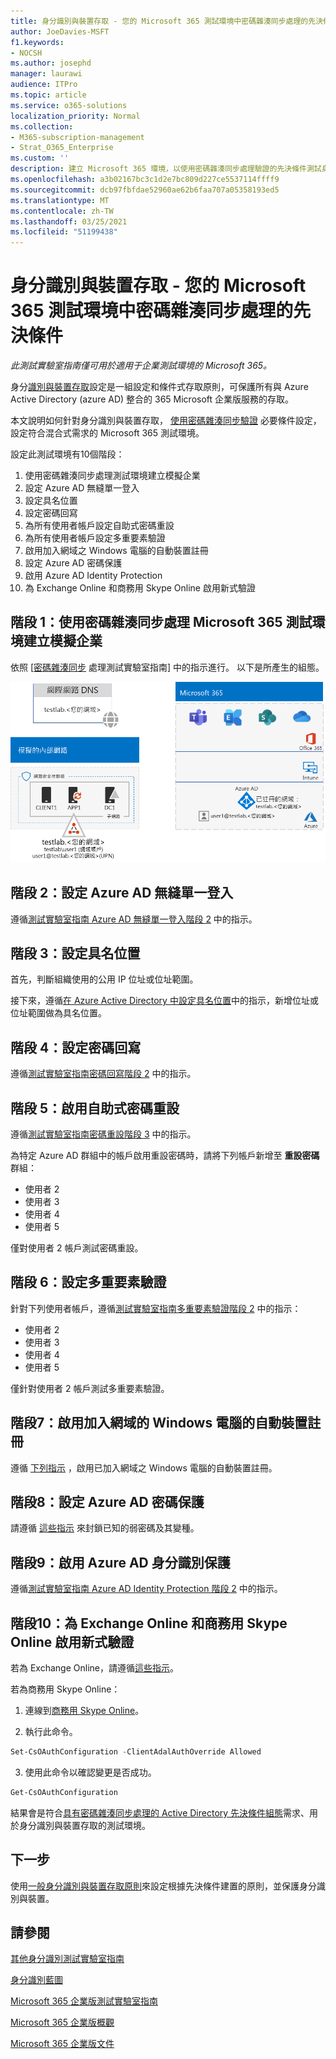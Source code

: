 ```yaml
---
title: 身分識別與裝置存取 - 您的 Microsoft 365 測試環境中密碼雜湊同步處理的先決條件
author: JoeDavies-MSFT
f1.keywords:
- NOCSH
ms.author: josephd
manager: laurawi
audience: ITPro
ms.topic: article
ms.service: o365-solutions
localization_priority: Normal
ms.collection:
- M365-subscription-management
- Strat_O365_Enterprise
ms.custom: ''
description: 建立 Microsoft 365 環境，以使用密碼雜湊同步處理驗證的先決條件測試身分識別與裝置存取。
ms.openlocfilehash: a3b02167bc3c1d2e7bc809d227ce5537114ffff9
ms.sourcegitcommit: dcb97fbfdae52960ae62b6faa707a05358193ed5
ms.translationtype: MT
ms.contentlocale: zh-TW
ms.lasthandoff: 03/25/2021
ms.locfileid: "51199438"
---
```

# <a name="identity-and-device-access-prerequisites-for-password-hash-synchronization-in-your-microsoft-365-test-environment"></a>身分識別與裝置存取 - 您的 Microsoft 365 測試環境中密碼雜湊同步處理的先決條件

*此測試實驗室指南僅可用於適用于企業測試環境的 Microsoft 365。*

身分[識別與裝置存取](../security/office-365-security/microsoft-365-policies-configurations.md)設定是一組設定和條件式存取原則，可保護所有與 Azure Active Directory (azure AD) 整合的 365 Microsoft 企業版服務的存取。

本文說明如何針對身分識別與裝置存取， [使用密碼雜湊同步驗證](../security/office-365-security/identity-access-prerequisites.md#prerequisites) 必要條件設定，設定符合混合式需求的 Microsoft 365 測試環境。

設定此測試環境有10個階段：

1. 使用密碼雜湊同步處理測試環境建立模擬企業
2. 設定 Azure AD 無縫單一登入
3. 設定具名位置
4. 設定密碼回寫
5. 為所有使用者帳戶設定自助式密碼重設
6. 為所有使用者帳戶設定多重要素驗證
7. 啟用加入網域之 Windows 電腦的自動裝置註冊
8. 設定 Azure AD 密碼保護 
9. 啟用 Azure AD Identity Protection
10. 為 Exchange Online 和商務用 Skype Online 啟用新式驗證

## <a name="phase-1-build-out-your-simulated-enterprise-with-password-hash-sync-microsoft-365-test-environment"></a>階段 1：使用密碼雜湊同步處理 Microsoft 365 測試環境建立模擬企業

依照 [[密碼雜湊同步](password-hash-sync-m365-ent-test-environment.md) 處理測試實驗室指南] 中的指示進行。
以下是所產生的組態。

![使用密碼雜湊同步處理測試環境的模擬企業](../media/password-hash-sync-m365-ent-test-environment/Phase3.png)
 
## <a name="phase-2-configure-azure-ad-seamless-single-sign-on"></a>階段 2：設定 Azure AD 無縫單一登入

遵循[測試實驗室指南 Azure AD 無縫單一登入階段 2](single-sign-on-m365-ent-test-environment.md#phase-2-configure-azure-ad-connect-on-app1-for-azure-ad-seamless-sso) 中的指示。

## <a name="phase-3-configure-named-locations"></a>階段 3：設定具名位置

首先，判斷組織使用的公用 IP 位址或位址範圍。

接下來，遵循[在 Azure Active Directory 中設定具名位置](/azure/active-directory/reports-monitoring/quickstart-configure-named-locations)中的指示，新增位址或位址範圍做為具名位置。 

## <a name="phase-4-configure-password-writeback"></a>階段 4：設定密碼回寫

遵循[測試實驗室指南密碼回寫階段 2](password-writeback-m365-ent-test-environment.md#phase-2-enable-password-writeback-for-the-testlab-ad-ds-domain) 中的指示。

## <a name="phase-5-configure-self-service-password-reset"></a>階段 5：啟用自助式密碼重設

遵循[測試實驗室指南密碼重設階段 3](password-reset-m365-ent-test-environment.md#phase-3-configure-and-test-password-reset) 中的指示。 

為特定 Azure AD 群組中的帳戶啟用重設密碼時，請將下列帳戶新增至 **重設密碼** 群組：

- 使用者 2
- 使用者 3
- 使用者 4
- 使用者 5

僅對使用者 2 帳戶測試密碼重設。

## <a name="phase-6-configure-multi-factor-authentication"></a>階段 6：設定多重要素驗證

針對下列使用者帳戶，遵循[測試實驗室指南多重要素驗證階段 2](multi-factor-authentication-microsoft-365-test-environment.md#phase-2-enable-and-test-multi-factor-authentication-for-the-user-2-account) 中的指示：

- 使用者 2
- 使用者 3
- 使用者 4
- 使用者 5

僅針對使用者 2 帳戶測試多重要素驗證。

## <a name="phase-7-enable-automatic-device-registration-of-domain-joined-windows-computers"></a>階段7：啟用加入網域的 Windows 電腦的自動裝置註冊 

遵循 [下列指示](/azure/active-directory/devices/hybrid-azuread-join-plan) ，啟用已加入網域之 Windows 電腦的自動裝置註冊。

## <a name="phase-8-configure-azure-ad-password-protection"></a>階段8：設定 Azure AD 密碼保護 

請遵循 [這些指示](/azure/active-directory/authentication/concept-password-ban-bad) 來封鎖已知的弱密碼及其變種。

## <a name="phase-9-enable-azure-ad-identity-protection"></a>階段9：啟用 Azure AD 身分識別保護

遵循[測試實驗室指南 Azure AD Identity Protection 階段 2](azure-ad-identity-protection-microsoft-365-test-environment.md#phase-2-use-azure-ad-identity-protection) 中的指示。 

## <a name="phase-10-enable-modern-authentication-for-exchange-online-and-skype-for-business-online"></a>階段10：為 Exchange Online 和商務用 Skype Online 啟用新式驗證

若為 Exchange Online，請遵循[這些指示](/Exchange/clients-and-mobile-in-exchange-online/enable-or-disable-modern-authentication-in-exchange-online#enable-or-disable-modern-authentication-in-exchange-online-for-client-connections-in-outlook-2013-or-later)。 

若為商務用 Skype Online：

1. 連線到[商務用 Skype Online](/SkypeForBusiness/set-up-your-computer-for-windows-powershell/set-up-your-computer-for-windows-powershell)。

2. 執行此命令。

  ```powershell
  Set-CsOAuthConfiguration -ClientAdalAuthOverride Allowed
  ```

3. 使用此命令以確認變更是否成功。

  ```powershell
  Get-CsOAuthConfiguration
  ```

結果會是符合[具有密碼雜湊同步處理的 Active Directory 先決條件組態](../security/office-365-security/identity-access-prerequisites.md#prerequisites)需求、用於身分識別與裝置存取的測試環境。 

## <a name="next-step"></a>下一步

使用[一般身分識別與裝置存取原則](../security/office-365-security/identity-access-policies.md)來設定根據先決條件建置的原則，並保護身分識別與裝置。

## <a name="see-also"></a>請參閱

[其他身分識別測試實驗室指南](m365-enterprise-test-lab-guides.md#identity)

[身分識別藍圖](identity-roadmap-microsoft-365.md)

[Microsoft 365 企業版測試實驗室指南](m365-enterprise-test-lab-guides.md)

[Microsoft 365 企業版概觀](microsoft-365-overview.md)

[Microsoft 365 企業版文件](/microsoft-365-enterprise/)
